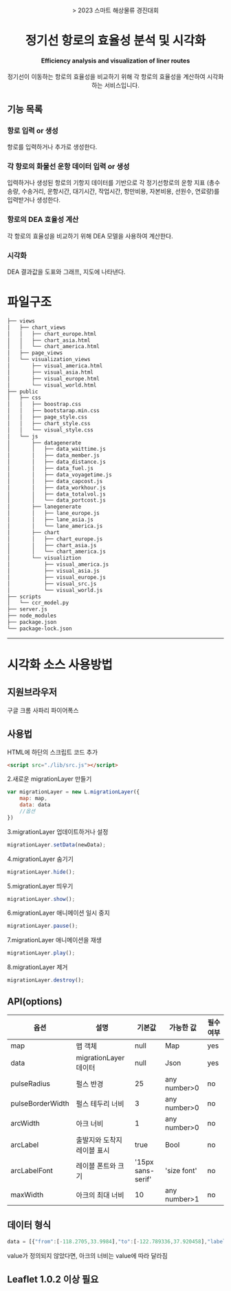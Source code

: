 <div align="center">
> 2023 스마트 해상물류 경진대회

# 정기선 항로의 효율성 분석 및 시각화

#### Efficiency analysis and visualization of liner routes

정기선이 이동하는 항로의 효율성을 비교하기 위해 각 항로의 효율성을 계산하여 시각화하는 서비스입니다.

</div>


## 기능 목록

### 항로 입력 or 생성

항로를 입력하거나 추가로 생성한다.


### 각 항로의 화물선 운항 데이터 입력 or 생성

입력하거나 생성된 항로의 기항지 데이터를 기반으로 각 정기선항로의 운항 지표 (총수송량, 수송거리, 운항시간, 대기시간, 작업시간, 항만비용, 자본비용, 선원수, 연료량)를 입력받거나 생성한다.


### 항로의 DEA 효율성 계산

각 항로의 효율성을 비교하기 위해 DEA 모델을 사용하여 계산한다.


### 시각화

DEA 결과값을 도표와 그래프, 지도에 나타낸다.





# 파일구조

```bash
├── views
│   ├── chart_views
│   │   ├── chart_europe.html
│   │   ├── chart_asia.html
│   │   └── chart_america.html
│   ├── page_views
│   └── visualization_views      
│       ├── visual_america.html
│       ├── visual_asia.html
│       ├── visual_europe.html
│       └── visual_world.html
├── public
│   ├── css
│   │   ├── boostrap.css
│   │   ├── bootstarap.min.css
│   │   ├── page_style.css
│   │   ├── chart_style.css
│   │   └── visual_style.css
│   └── js
│       ├── datagenerate
│       │   ├── data_waittime.js
│       │   ├── data_member.js
│       │   ├── data_distance.js
│       │   ├── data_fuel.js
│       │   ├── data_voyagetime.js
│       │   ├── data_capcost.js
│       │   ├── data_workhour.js
│       │   ├── data_totalvol.js
│       │   └── data_portcost.js
│       ├── lanegenerate
│       │   ├── lane_europe.js
│       │   ├── lane_asia.js
│       │   └── lane_america.js
│       ├── chart
│       │   ├── chart_europe.js
│       │   ├── chart_asia.js
│       │   └── chart_america.js
│       └── visualiztion
│           ├── visual_america.js
│           ├── visual_asia.js
│           ├── visual_europe.js
│           ├── visual_src.js
│           └── visual_world.js
├── scripts
│   └── ccr_model.py
├── server.js 
├── node_modules
├── package.json
└── package-lock.json
``` 



***

# 시각화 소스 사용방법

## 지원브라우저
구글 크롬
사파리
파이어폭스

## 사용법     
HTML에 하단의 스크립트 코드 추가
```html
<script src="./lib/src.js"></script>
```    
2.새로운 migrationLayer 만들기
```js
var migrationLayer = new L.migrationLayer({
    map: map,
    data: data
    //옵션
})
```     
3.migrationLayer 업데이트하거나 설정
```js
migrationLayer.setData(newData);
```   
4.migrationLayer 숨기기  
```js
migrationLayer.hide();
```   
5.migrationLayer 띄우기
```js
migrationLayer.show();
```   
6.migrationLayer 애니메이션 일시 중지
```js
migrationLayer.pause();
```   
7.migrationLayer 애니메이션을 재생
```js
migrationLayer.play();
```   
8.migrationLayer 제거    
```js
migrationLayer.destroy();
```   

## API(options)   

|옵션         | 	설명      | 기본값    | 가능한 값      | 필수 여부     |
| --------------- | ---------------------- | -----------------| ------------------------ | -------------- | 
| map             | 맵 객체            | null             | Map                      | yes            |
| data            | 	migrationLayer 데이터| null             | Json                     | yes            | 
| pulseRadius     | 펄스 반경      | 25               | any number>0             | no             |
| pulseBorderWidth| 펄스 테두리 너비    | 3                | any number>0             | no             |
| arcWidth        | 아크 너비              | 1                | any number>0             | no             |
| arcLabel        | 출발지와 도착지 레이블 표시 | true             | Bool                     | no             |
| arcLabelFont    | 레이블 폰트와 크기    | '15px sans-serif'| 'size font'              | no             |
| maxWidth        | 아크의 최대 너비   | 10               | any number>1             | no             |

## 데이터 형식

```js
data = [{"from":[-118.2705,33.9984],"to":[-122.789336,37.920458],"labels":["Los Angeles","San Francisco"],"color":"#ff3a31","value":15}];
```

value가 정의되지 않았다면, 아크의 너비는 value에 따라 달라짐

## Leaflet 1.0.2 이상 필요
  
